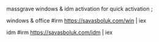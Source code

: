 massgrave windows & idm activation
for quick activation ;

windows & office
#irm https://savasboluk.com/win | iex

idm
#irm https://savasboluk.com/idm | iex
